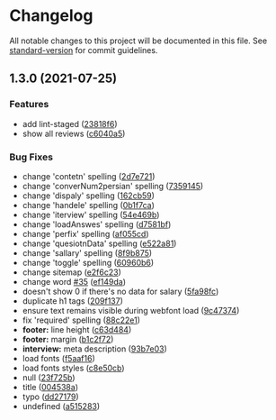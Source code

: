 # Changelog

All notable changes to this project will be documented in this file. See [standard-version](https://github.com/conventional-changelog/standard-version) for commit guidelines.

## 1.3.0 (2021-07-25)


### Features

* add lint-staged ([23818f6](https://github.com/jobguywork/website/commit/23818f66985e58e7fd3615f2616203421751f2a0))
* show all reviews ([c6040a5](https://github.com/jobguywork/website/commit/c6040a5bf26c1490cfb17f4947052eea1b7434e9))


### Bug Fixes

* change 'contetn' spelling ([2d7e721](https://github.com/jobguywork/website/commit/2d7e721c204c044319fcd7a28bff48d56837892d))
* change 'converNum2persian' spelling ([7359145](https://github.com/jobguywork/website/commit/73591456107b110a1d3eb8f328eaa5357cb2c11b))
* change 'dispaly' spelling ([162cb59](https://github.com/jobguywork/website/commit/162cb59ab85498d894e2d3479ba520666e7fe7ff))
* change 'handele' spelling ([0b1f7ca](https://github.com/jobguywork/website/commit/0b1f7ca014ded4703ece2e91c176bd88965c5a7f))
* change 'iterview' spelling ([54e469b](https://github.com/jobguywork/website/commit/54e469b45d2acf2eea78d27a43830b429e9a59c1))
* change 'loadAnswes' spelling ([d7581bf](https://github.com/jobguywork/website/commit/d7581bfe21019f791a145ce6798df521c027b7f9))
* change 'perfix' spelling ([af055cd](https://github.com/jobguywork/website/commit/af055cd492bfbf205daf1f2fc7faceae2770d786))
* change 'quesiotnData' spelling ([e522a81](https://github.com/jobguywork/website/commit/e522a818cb82f4d6540c73cd627e144142125cd9))
* change 'sallary' spelling ([8f9b875](https://github.com/jobguywork/website/commit/8f9b875c53ed0575ae93acf2dfdbc83af5481a76))
* change 'toggle' spelling ([60960b6](https://github.com/jobguywork/website/commit/60960b6b486a718e49c14f2c553b0e8a99c14172))
* change sitemap ([e2f6c23](https://github.com/jobguywork/website/commit/e2f6c23e46abbe3b55639aa8e33f45cffbaa90bf))
* change word [#35](https://github.com/jobguywork/website/issues/35) ([ef149da](https://github.com/jobguywork/website/commit/ef149daba19a5069abffbfba6a4c97bb752581a9))
* doesn't show 0 if there's no data for salary ([5fa98fc](https://github.com/jobguywork/website/commit/5fa98fc272a804550f547e31aceb376dea878e4a))
* duplicate h1 tags ([209f137](https://github.com/jobguywork/website/commit/209f1376eabe5f540fcc8194b54f8964c8c096e6))
* ensure text remains visible during webfont load ([9c47374](https://github.com/jobguywork/website/commit/9c473746b1b2e873599a68feb31efbf8e428552e))
* fix 'required' spelling ([88c22e1](https://github.com/jobguywork/website/commit/88c22e10eeb10c2b2c81932c6efd5be883067af0))
* **footer:** line height ([c63d484](https://github.com/jobguywork/website/commit/c63d484744fc2e3e7ca208aa8c5f6d05d3fecf97))
* **footer:** margin ([b1c2f72](https://github.com/jobguywork/website/commit/b1c2f72c6350cf31ad2f6bf9d8ef08864f1cc9f3))
* **interview:** meta description ([93b7e03](https://github.com/jobguywork/website/commit/93b7e035ce07dfe3dfab0f924072684849c9ab85))
* load fonts ([f5aaf16](https://github.com/jobguywork/website/commit/f5aaf160c2aa3c2a14623c253208aed5cef53023))
* load fonts styles ([c8e50cb](https://github.com/jobguywork/website/commit/c8e50cb6a539199a8ab513cf70206bb46997990d))
* null ([23f725b](https://github.com/jobguywork/website/commit/23f725b0a34c7fce08de16903ca05f6122c992f8))
* title ([004538a](https://github.com/jobguywork/website/commit/004538a40f945d31044589ebc7a49f218a32eb2c))
* typo ([dd27179](https://github.com/jobguywork/website/commit/dd27179b8b6dbbe4f0fdd3f1211afdacf9a121c8))
* undefined ([a515283](https://github.com/jobguywork/website/commit/a51528387a2717a4cd91be9b692b86056e0ba028))
